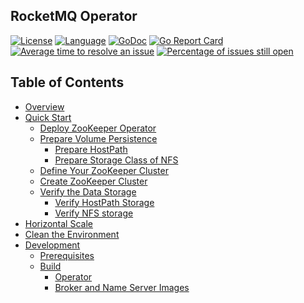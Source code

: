 ## RocketMQ Operator
[![License](https://img.shields.io/badge/license-Apache%202-4EB1BA.svg)](https://www.apache.org/licenses/LICENSE-2.0.html)
[![Language](https://img.shields.io/badge/Language-Go-blue.svg)](https://golang.org/)
[![GoDoc](https://img.shields.io/badge/Godoc-reference-blue.svg)](https://godoc.org/github.com/apache/rocketmq-operator/pkg)
[![Go Report Card](https://goreportcard.com/badge/github.com/Ghostbaby/zookeeper-operator)](https://goreportcard.com/report/github.com/Ghostbaby/zookeeper-operator)
[![Average time to resolve an issue](http://isitmaintained.com/badge/resolution/Ghostbaby/zookeeper-operator.svg)](http://isitmaintained.com/project/Ghostbaby/zookeeper-operator "Average time to resolve an issue")
[![Percentage of issues still open](http://isitmaintained.com/badge/open/Ghostbaby/zookeeper-operator.svg)](http://isitmaintained.com/project/Ghostbaby/zookeeper-operator "Percentage of issues still open")

## Table of Contents
- [Overview](#overview)
- [Quick Start](#quick-start)
  - [Deploy ZooKeeper Operator](#deploy-zookeeper-operator)
  - [Prepare Volume Persistence](#prepare-volume-persistence)
    - [Prepare HostPath](#prepare-hostpath)
    - [Prepare Storage Class of NFS](#prepare-storage-class-of-nfs)
  - [Define Your ZooKeeper Cluster](#define-your-zookeeper-cluster)
  - [Create ZooKeeper Cluster](#create-zookeeper-cluster)
  - [Verify the Data Storage](#verify-the-data-storage)
    - [Verify HostPath Storage](#verify-hostpath-storage)
    - [Verify NFS storage](#verify-nfs-storage)
- [Horizontal Scale](#horizontal-scale)
- [Clean the Environment](#clean-the-environment)
- [Development](#development)
  - [Prerequisites](#prerequisites)
  - [Build](#build)
    - [Operator](#operator)
    - [Broker and Name Server Images](#broker-and-name-server-images)
